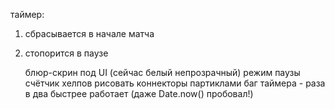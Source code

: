 таймер:
1. сбрасывается в начале матча
2. стопорится в паузе

    блюр-скрин под UI (сейчас белый непрозрачный)
режим паузы
счётчик хелпов
рисовать коннекторы партиклами
баг таймера - раза в два быстрее работает (даже Date.now() пробовал!)